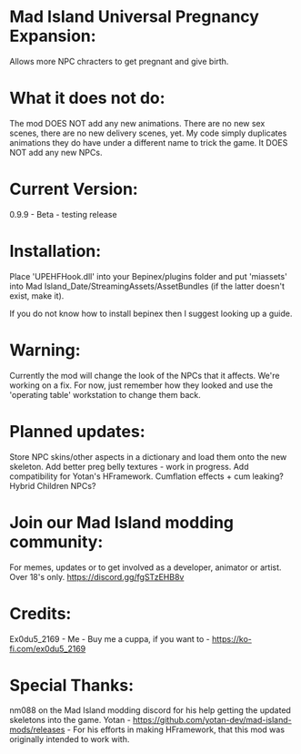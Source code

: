 # Mad Island Universal Pregnancy Expansion:
Allows more NPC chracters to get pregnant and give birth.

# What it does not do:
The mod DOES NOT add any new animations. There are no new sex scenes, there are no new delivery scenes, yet. My code simply duplicates animations they do have under a different name to trick the game.
It DOES NOT add any new NPCs.

# Current Version:
0.9.9 - Beta - testing release

# Installation:
Place 'UPEHFHook.dll' into your Bepinex/plugins folder and put 'miassets' into Mad Island_Date/StreamingAssets/AssetBundles (if the latter doesn't exist, make it).

If you do not know how to install bepinex then I suggest looking up a guide.

# Warning:
Currently the mod will change the look of the NPCs that it affects. We're working on a fix. For now, just remember how they looked and use the 'operating table' workstation to change them back.

# Planned updates:
Store NPC skins/other aspects in a dictionary and load them onto the new skeleton.
Add better preg belly textures - work in progress.
Add compatibility for Yotan's HFramework.
Cumflation effects + cum leaking?
Hybrid Children NPCs?

# Join our Mad Island modding community:
For memes, updates or to get involved as a developer, animator or artist. Over 18's only.
https://discord.gg/fgSTzEHB8v

# Credits:
Ex0du5_2169 - Me - Buy me a cuppa, if you want to - https://ko-fi.com/ex0du5_2169

# Special Thanks:
nm088 on the Mad Island modding discord for his help getting the updated skeletons into the game.
Yotan - https://github.com/yotan-dev/mad-island-mods/releases - For his efforts in making HFramework, that this mod was originally intended to work with.

